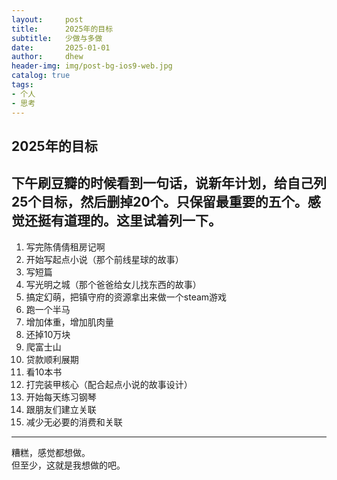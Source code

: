 ```yaml
---
layout:     post
title:      2025年的目标
subtitle:   少做与多做
date:       2025-01-01
author:     dhew
header-img: img/post-bg-ios9-web.jpg
catalog: true
tags:
- 个人
- 思考
---
```


## 2025年的目标
下午刷豆瓣的时候看到一句话，说新年计划，给自己列25个目标，然后删掉20个。只保留最重要的五个。感觉还挺有道理的。这里试着列一下。
---- 
1. 写完陈倩倩租房记啊
2. 开始写起点小说（那个前线星球的故事）
3. 写短篇
4. 写光明之城（那个爸爸给女儿找东西的故事）
5. 搞定幻萌，把镇守府的资源拿出来做一个steam游戏
6. 跑一个半马
7. 增加体重，增加肌肉量
8. 还掉10万块
9. 爬富士山
10. 贷款顺利展期
11. 看10本书
12. 打完装甲核心（配合起点小说的故事设计）
13. 开始每天练习钢琴
14. 跟朋友们建立关联
15. 减少无必要的消费和关联
---- 
糟糕，感觉都想做。  
但至少，这就是我想做的吧。